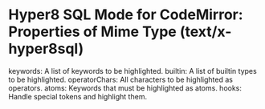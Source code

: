 Hyper8 SQL Mode for CodeMirror: Properties of Mime Type (text/x-hyper8sql)
=================================================
keywords:
  A list of keywords to be highlighted.
builtin:
  A list of builtin types to be highlighted.
operatorChars:
  All characters to be highlighted as operators.
atoms:
  Keywords that must be highlighted as atoms.
hooks:
  Handle special tokens and highlight them.
